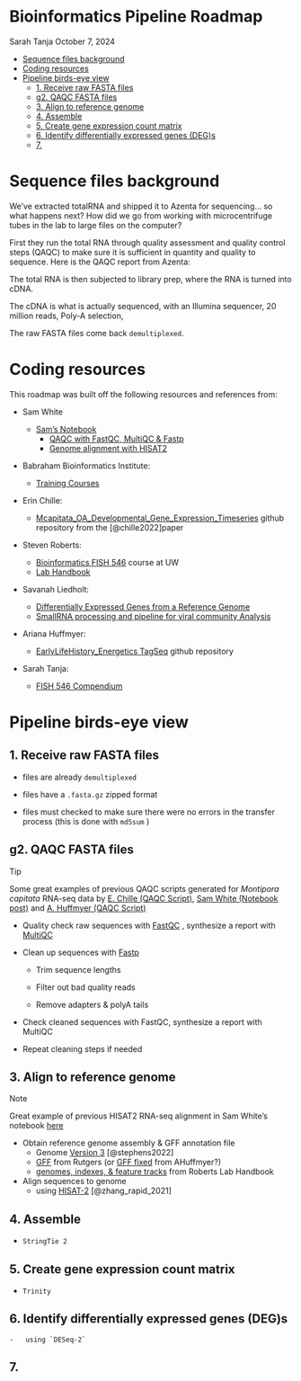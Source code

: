 # Bioinformatics Pipeline Roadmap
Sarah Tanja
October 7, 2024

- [Sequence files background](#sequence-files-background)
- [Coding resources](#coding-resources)
- [Pipeline birds-eye view](#pipeline-birds-eye-view)
  - [1. Receive raw FASTA files](#1-receive-raw-fasta-files)
  - [g2. QAQC FASTA files](#g2-qaqc-fasta-files)
  - [3. Align to reference genome](#3-align-to-reference-genome)
  - [4. Assemble](#4-assemble)
  - [5. Create gene expression count
    matrix](#5-create-gene-expression-count-matrix)
  - [6. Identify differentially expressed genes
    (DEG)s](#6-identify-differentially-expressed-genes-degs)
  - [7.](#7)

# Sequence files background

We’ve extracted totalRNA and shipped it to Azenta for sequencing… so
what happens next? How did we go from working with microcentrifuge tubes
in the lab to large files on the computer?

First they run the total RNA through quality assessment and quality
control steps (QAQC) to make sure it is sufficient in quantity and
quality to sequence. Here is the QAQC report from Azenta:

The total RNA is then subjected to library prep, where the RNA is turned
into cDNA.

The cDNA is what is actually sequenced, with an Illumina sequencer, 20
million reads, Poly-A selection,

The raw FASTA files come back `demultiplexed`.

# Coding resources

This roadmap was built off the following resources and references from:

- Sam White

  - [Sam’s Notebook](https://robertslab.github.io/sams-notebook/)
    - [QAQC with FastQC, MultiQC &
      Fastp](https://robertslab.github.io/sams-notebook/posts/2024/2024-10-05-FastQC-Trimming-and-QC---A.pulchra-RNA-seq-from-Azenta-Project-30-1047560508-Using-fastp/)
    - [Genome alignment with
      HISAT2](https://robertslab.github.io/sams-notebook/posts/2024/2024-10-08-RNA-seq-Alignment---A.pulchra-RNA-seq-Alignments-Using-HISAT2-and-StringTie-for-Azenta-Project-30-1047560508/index.html)

- Babraham Bioinformatics Institute:

  - [Training
    Courses](https://www.bioinformatics.babraham.ac.uk/training.html)

- Erin Chille:

  - [Mcapitata_OA_Developmental_Gene_Expression_Timeseries](https://github.com/echille/Mcapitata_OA_Developmental_Gene_Expression_Timeseries)
    github repository from the \[@chille2022\]paper

- Steven Roberts:

  - [Bioinformatics FISH
    546](https://sr320.github.io/course-fish546-2023/schedule.html)
    course at UW
  - [Lab Handbook](https://robertslab.github.io/resources/)

- Savanah Liedholt:

  - [Differentially Expressed Genes from a Reference
    Genome](https://notion.so/Differentially-Expressed-Genes-From-Reference-Genome-35267b46f51d4383b4b70bb3796d28c9)
  - [SmallRNA processing and pipeline for viral community
    Analysis](https://www.notion.so/SmallRNA-processing-and-pipeline-for-viral-community-Analysis-1f7f48c35d9e482597685354222c1852)

- Ariana Huffmyer:

  - [EarlyLifeHistory_Energetics
    TagSeq](https://github.com/AHuffmyer/EarlyLifeHistory_Energetics/tree/master)
    github repository

- Sarah Tanja:

  - [FISH 546 Compendium](https://rpubs.com/sarah_tanja/1048844)

# Pipeline birds-eye view

## 1. Receive raw FASTA files

- files are already `demultiplexed`

- files have a `.fasta.gz` zipped format

- files must checked to make sure there were no errors in the transfer
  process (this is done with `md5sum` )

## g2. QAQC FASTA files

> [!TIP]
>
> Some great examples of previous QAQC scripts generated for *Montipora
> capitata* RNA-seq data by [E. Chille (QAQC
> Script)](https://github.com/echille/Mcapitata_OA_Developmental_Gene_Expression_Timeseries/blob/main/2-QC-Align-Assemble/mcap_rnaseq_analysis.md),
> [Sam White (Notebook
> post)](https://robertslab.github.io/sams-notebook/posts/2024/2024-10-05-FastQC-Trimming-and-QC---A.pulchra-RNA-seq-from-Azenta-Project-30-1047560508-Using-fastp/)
> and [A. Huffmyer (QAQC
> Script)](https://github.com/AHuffmyer/EarlyLifeHistory_Energetics/blob/master/Mcap2020/Scripts/TagSeq/Genome_V3/TagSeq_BioInf_genomeV3.md)

- Quality check raw sequences with
  [FastQC](https://www.bioinformatics.babraham.ac.uk/projects/fastqc/) ,
  synthesize a report with [MultiQC](https://multiqc.info/)

- Clean up sequences with [Fastp](https://github.com/OpenGene/fastp)

  - Trim sequence lengths

  - Filter out bad quality reads

  - Remove adapters & polyA tails

- Check cleaned sequences with FastQC, synthesize a report with MultiQC

- Repeat cleaning steps if needed

## 3. Align to reference genome

> [!NOTE]
>
> Great example of previous HISAT2 RNA-seq alignment in Sam White’s
> notebook
> [here](https://robertslab.github.io/sams-notebook/posts/2024/2024-10-08-RNA-seq-Alignment---A.pulchra-RNA-seq-Alignments-Using-HISAT2-and-StringTie-for-Azenta-Project-30-1047560508/index.html)

- Obtain reference genome assembly & GFF annotation file
  - Genome [Version 3](http://cyanophora.rutgers.edu/montipora/)
    \[@stephens2022\]
  - [GFF](http://cyanophora.rutgers.edu/montipora/Montipora_capitata_HIv3.genes.gff3.gz)
    from Rutgers (or [GFF
    fixed](https://github.com/AHuffmyer/EarlyLifeHistory_Energetics/raw/master/Mcap2020/Data/TagSeq/Montipora_capitata_HIv3.genes_fixed.gff3.gz)
    from AHuffmyer?)
  - [genomes, indexes, & feature
    tracks](https://robertslab.github.io/resources/Genomic-Resources/#montipora-capitata)
    from Roberts Lab Handbook
- Align sequences to genome
  - using [HISAT-2](https://daehwankimlab.github.io/hisat2/hisat-3n/)
    \[@zhang_rapid_2021\]

## 4. Assemble

- `StringTie 2`

## 5. Create gene expression count matrix

- `Trinity`

## 6. Identify differentially expressed genes (DEG)s

    -   using `DESeq-2`

## 7.
